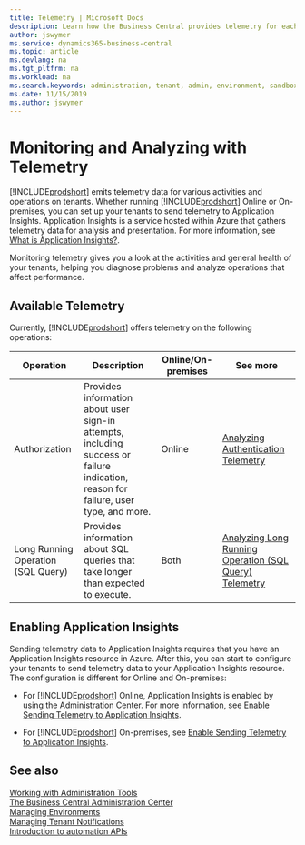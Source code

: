 ```yaml
---
title: Telemetry | Microsoft Docs
description: Learn how the Business Central provides telemetry for each environment.  
author: jswymer
ms.service: dynamics365-business-central
ms.topic: article
ms.devlang: na
ms.tgt_pltfrm: na
ms.workload: na
ms.search.keywords: administration, tenant, admin, environment, sandbox, telemetry
ms.date: 11/15/2019
ms.author: jswymer
---
```


# Monitoring and Analyzing with Telemetry  

[!INCLUDE[prodshort](../developer/includes/prodshort.md)] emits telemetry data for various activities and operations on tenants. Whether running [!INCLUDE[prodshort](../developer/includes/prodshort.md)] Online or On-premises, you can set up your tenants to send telemetry to Application Insights. Application Insights is a service hosted within Azure that gathers telemetry data for analysis and presentation. For more information, see [What is Application Insights?](/azure/azure-monitor/app/app-insights-overview).

Monitoring telemetry gives you a look at the activities and general health of your tenants, helping you diagnose problems and analyze operations that affect performance.

## Available Telemetry

Currently, [!INCLUDE[prodshort](../developer/includes/prodshort.md)] offers telemetry on the following operations:  

|Operation | Description |Online/On-premises|See more|
|----------|-------------|-----------------|--------|
|Authorization|Provides information about user sign-in attempts, including success or failure indication, reason for failure, user type, and more.|Online|[Analyzing Authentication Telemetry](telemetry-authorization-trace.md) |
|Long Running Operation (SQL Query)|Provides information about SQL queries that take longer than expected to execute.|Both|[Analyzing Long Running Operation (SQL Query) Telemetry](telemetry-long-running-sql-query-trace.md)|

## Enabling Application Insights

Sending telemetry data to Application Insights requires that you have an Application Insights resource in Azure. After this, you can start to configure your tenants to send telemetry data to your Application Insights resource. The configuration is different for Online and On-premises: 

- For [!INCLUDE[prodshort](../developer/includes/prodshort.md)] Online, Application Insights is enabled by using the Administration Center. For more information, see [Enable Sending Telemetry to Application Insights](tenant-admin-center-telemetry.md#appinsights).

- For [!INCLUDE[prodshort](../developer/includes/prodshort.md)] On-premises, see [Enable Sending Telemetry to Application Insights](telemetry-enable-application-insights.md#ApplicationInsights).

## See also

[Working with Administration Tools](administration.md)  
[The Business Central Administration Center](tenant-admin-center.md)  
[Managing Environments](tenant-admin-center-environments.md)  
[Managing Tenant Notifications](tenant-admin-center-notifications.md)  
[Introduction to automation APIs](itpro-introduction-to-automation-apis.md)  
